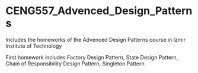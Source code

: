 # CENG557_Advenced_Design_Patterns
Includes the homeworks of the Advenced Design Patterns course in Izmir Institute of Technology

First homework includes Factory Design Pattern, State Design Pattern, Chain of Responsibility Design Pattern, Singleton Pattern.
